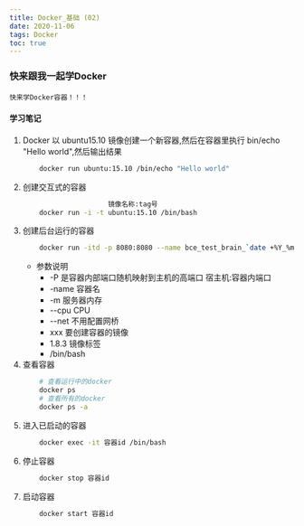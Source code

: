 ```yaml
---
title: Docker_基础 (02)
date: 2020-11-06
tags: Docker
toc: true
---
```


### 快来跟我一起学Docker
    快来学Docker容器！！！

<!-- more -->

#### 学习笔记
1. Docker 以 ubuntu15.10 镜像创建一个新容器,然后在容器里执行 bin/echo "Hello world",然后输出结果
    ```bash
        docker run ubuntu:15.10 /bin/echo "Hello world"
    ```
2. 创建交互式的容器
    ```bash
                         镜像名称:tag号
        docker run -i -t ubuntu:15.10 /bin/bash
    ```
3. 创建后台运行的容器
    ```bash
        docker run -itd -p 8080:8080 --name bce_test_brain_`date +%Y_%m_%d_%H_%M_%S` -m 10g --cpus=5 --net=host xxx:1.8.3 /bin/bash
    ```
    * 参数说明
        * -P 是容器内部端口随机映射到主机的高端口 宿主机:容器内端口
        * -name 容器名
        * -m 服务器内存
        * --cpu CPU
        * --net 不用配置网桥
        * xxx 要创建容器的镜像
        * 1.8.3 镜像标签
        * /bin/bash 
4. 查看容器
    ```bash
        # 查看运行中的docker
        docker ps
        # 查看所有的docker
        docker ps -a
    ```
5. 进入已启动的容器
    ```bash
        docker exec -it 容器id /bin/bash
    ```
6. 停止容器
    ```bash
        docker stop 容器id
    ```
7. 启动容器
    ```bash
        docker start 容器id
    ```





